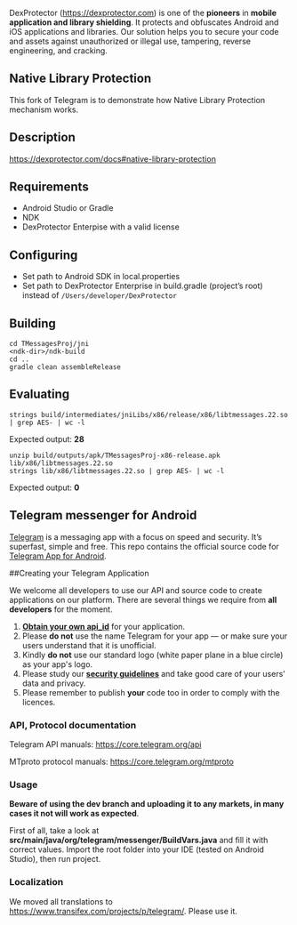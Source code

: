 DexProtector (https://dexprotector.com) is one of the **pioneers** in **mobile application and library shielding**. It protects and obfuscates Android and iOS applications and libraries. Our solution helps you to secure your code and assets against unauthorized or illegal use, tampering, reverse engineering, and cracking.

## Native Library Protection

This fork of Telegram is to demonstrate how Native Library Protection mechanism works.

## Description
https://dexprotector.com/docs#native-library-protection

## Requirements
- Android Studio or Gradle
- NDK
- DexProtector Enterpise with a valid license

## Configuring 
- Set path to Android SDK in local.properties
- Set path to DexProtector Enterprise in build.gradle (project’s root) instead of `/Users/developer/DexProtector`

## Building 
```
cd TMessagesProj/jni
<ndk-dir>/ndk-build
cd ..
gradle clean assembleRelease
```

## Evaluating
```
strings build/intermediates/jniLibs/x86/release/x86/libtmessages.22.so | grep AES- | wc -l
```
Expected output: **28**
```
unzip build/outputs/apk/TMessagesProj-x86-release.apk lib/x86/libtmessages.22.so
strings lib/x86/libtmessages.22.so | grep AES- | wc -l
```
Expected output: **0**

## Telegram messenger for Android

[Telegram](https://telegram.org) is a messaging app with a focus on speed and security. It’s superfast, simple and free.
This repo contains the official source code for [Telegram App for Android](https://play.google.com/store/apps/details?id=org.telegram.messenger).

##Creating your Telegram Application

We welcome all developers to use our API and source code to create applications on our platform.
There are several things we require from **all developers** for the moment.

1. [**Obtain your own api_id**](https://core.telegram.org/api/obtaining_api_id) for your application.
2. Please **do not** use the name Telegram for your app — or make sure your users understand that it is unofficial.
3. Kindly **do not** use our standard logo (white paper plane in a blue circle) as your app's logo.
3. Please study our [**security guidelines**](https://core.telegram.org/mtproto/security_guidelines) and take good care of your users' data and privacy.
4. Please remember to publish **your** code too in order to comply with the licences.

### API, Protocol documentation

Telegram API manuals: https://core.telegram.org/api

MTproto protocol manuals: https://core.telegram.org/mtproto

### Usage

**Beware of using the dev branch and uploading it to any markets, in many cases it not will work as expected**.

First of all, take a look at **src/main/java/org/telegram/messenger/BuildVars.java** and fill it with correct values.
Import the root folder into your IDE (tested on Android Studio), then run project.

### Localization

We moved all translations to https://www.transifex.com/projects/p/telegram/. Please use it.
